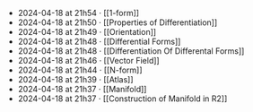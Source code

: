- 2024-04-18 at 21h54 · [[1-form]]
- 2024-04-18 at 21h50 · [[Properties of Differentiation]]
- 2024-04-18 at 21h49 · [[Orientation]]
- 2024-04-18 at 21h48 · [[Differential Forms]]
- 2024-04-18 at 21h48 · [[Differentiation Of Differental Forms]]
- 2024-04-18 at 21h46 · [[Vector Field]]
- 2024-04-18 at 21h44 · [[N-form]]
- 2024-04-18 at 21h39 · [[Atlas]]
- 2024-04-18 at 21h37 · [[Manifold]]
- 2024-04-18 at 21h37 · [[Construction of Manifold in R2]]
